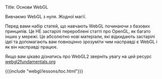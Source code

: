 Title: Основи WebGL

Вивчаємо WebGL з нуля. Жодної магії.


Перед вами набір статей, що навчають WebGL починаючи з базових принципів. Це НЕ застарілі перероблені статті про OpenGL, як багато інших у мережі. Це абсолютно нові матеріали, які відкидають застарілі ідеї та допомагають вам
повноцінно зрозуміти чим насправді є WebGL і як він насправді працює. 

Якщо вам цікаво дізнатись про WebGL2 зверніть увагу на цей ресурс [webgl2fundamentals.org](https://webgl2fundamentals.org)

{{{include "webgl/lessons/toc.html"}}}


<!--

{{{table_of_contents}}}

-->



